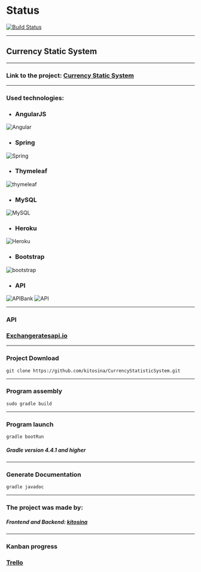 <h1>Status</h1>

[![Build Status](https://travis-ci.com/kitosina/CurrencyStatisticSystem.svg?branch=master)](https://travis-ci.com/kitosina/CurrencyStatisticSystem)
***

<h2>Currency Static System</h2> 

***
### Link to the project: [Currency Static System]()
***

### Used technologies:
- ### AngularJS
![Angular](https://user-images.githubusercontent.com/51533399/90915511-e1104580-e409-11ea-82b0-b978fabca4a5.png)
- ### Spring
![Spring](https://user-images.githubusercontent.com/51533399/90915928-6c89d680-e40a-11ea-958c-157b7b0b6d62.png)
- ### Thymeleaf 
![thymeleaf](https://user-images.githubusercontent.com/51533399/90915208-56c7e180-e409-11ea-89b2-e4ad438db73c.png)
- ### MySQL 
![MySQL](https://user-images.githubusercontent.com/51533399/90915202-53ccf100-e409-11ea-9384-011310ac1474.jpg)
- ### Heroku 
![Heroku](https://user-images.githubusercontent.com/51533399/90915196-529bc400-e409-11ea-8e02-dfb79574ae38.png)
- ### Bootstrap 
![bootstrap](https://user-images.githubusercontent.com/51533399/90915194-516a9700-e409-11ea-916d-2fbc451c29bb.png)
- ### API
![APIBank](https://user-images.githubusercontent.com/51533399/90916343-09e50a80-e40b-11ea-9a5f-6fbae17367cd.png)
![API](https://user-images.githubusercontent.com/51533399/90915187-4fa0d380-e409-11ea-89ec-5be6bbace8b4.png)
***
### API 
### [Exchangeratesapi.io](https://exchangeratesapi.io/)
***
### Project Download
`git clone https://github.com/kitosina/CurrencyStatisticSystem.git`
***
### Program assembly
`sudo gradle build`
***
### Program launch
`gradle bootRun`
##### Gradle version 4.4.1 and higher
***
### Generate Documentation
`gradle javadoc`
***
### The project was made by:
##### Frontend and Backend: [kitosina](https://github.com/kitosina)
***
### Kanban progress
### [Trello](https://trello.com/b/w5znKARU/currencysystem)
